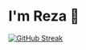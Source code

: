 # I'm Reza 👋

<a href="https://git.io/streak-stats"><img src="https://streak-stats.demolab.com?user=rezam&theme=graywhite" alt="GitHub Streak" /></a>
